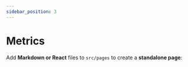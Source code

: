 ```yaml
---
sidebar_position: 3
---
```


# Metrics

Add **Markdown or React** files to `src/pages` to create a **standalone page**:

